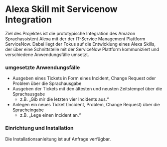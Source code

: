 # Alexa Skill mit Servicenow Integration
Ziel des Projektes ist die prototypische Integration des Amazon Sprachassistent Alexa mit der der IT-Service Management Plattform ServiceNow. Dabei liegt der Fokus auf die Entwicklung eines Alexa Skills, der über eine Schnittstelle mit der ServiceNow Plattform kommuniziert und verschiedene Anwendungsfälle umsetzt.

### umgesetzte Anwendungsfälle
* Ausgeben eines Tickets in Form eines Incident, Change Request oder Problem über die Sprachausgabe
* Ausgeben der Tickets mit den ältesten und neusten Zeitstempel über die Sprachausgabe
    * z.B. „Gib mir die letzten vier Incidents aus.“
* Anlegen ein neues Ticket (Incident, Problem, Change Request) über die Spracheingabe
  * z.B. „Lege einen Incident an.“

### Einrichtung und Installation
Die Installationsanleitung ist auf Anfrage verfügbar. 